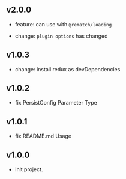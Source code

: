 ## v2.0.0

- feature: can use with `@rematch/loading`

- change: `plugin options` has changed

## v1.0.3

- change: install redux as devDependencies

## v1.0.2

- fix PersistConfig Parameter Type

## v1.0.1

- fix README.md Usage

## v1.0.0

- init project.
